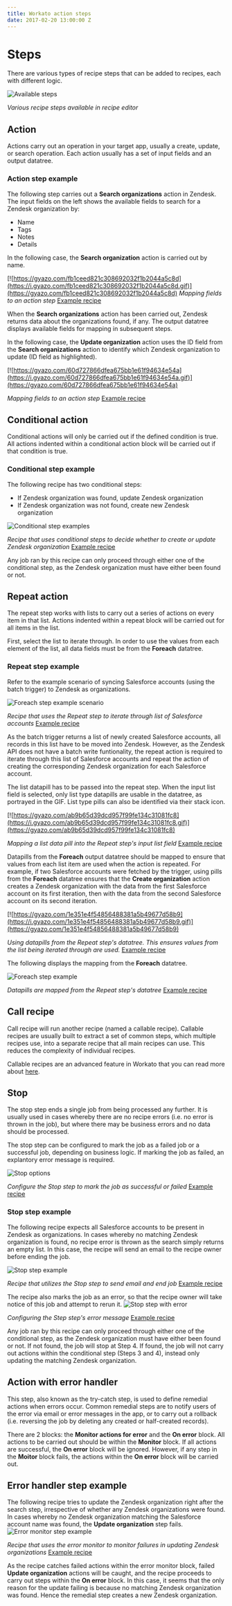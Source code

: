 ```yaml
---
title: Workato action steps
date: 2017-02-20 13:00:00 Z
---
```


# Steps
There are various types of recipe steps that can be added to recipes, each with different logic.

![Available steps](/_uploads/steps-docs/available_steps.png)

*Various recipe steps available in recipe editor*

## Action
Actions carry out an operation in your target app, usually a create, update, or search operation. Each action usually has a set of input fields and an output datatree.

### Action step example
The following step carries out a **Search organizations** action in Zendesk. The input fields on the left shows the available fields to search for a Zendesk organization by:
- Name
- Tags
- Notes
- Details

In the following case, the **Search organization** action is carried out by name.

[![https://gyazo.com/fb1ceed821c308692032f1b2044a5c8d](https://i.gyazo.com/fb1ceed821c308692032f1b2044a5c8d.gif)](https://gyazo.com/fb1ceed821c308692032f1b2044a5c8d)
*Mapping fields to an action step* [Example recipe](https://www.workato.com/recipes/480358)

When the **Search organizations** action has been carried out, Zendesk returns data about the organizations found, if any. The output datatree displays available fields for mapping in subsequent steps.

In the following case, the **Update organization** action uses the ID field from the **Search organizations** action to identify which Zendesk organization to update (ID field as highlighted).

[![https://gyazo.com/60d727866dfea675bb1e61f94634e54a](https://i.gyazo.com/60d727866dfea675bb1e61f94634e54a.gif)](https://gyazo.com/60d727866dfea675bb1e61f94634e54a)

*Mapping fields to an action step* [Example recipe](https://www.workato.com/recipes/480358)

## Conditional action
Conditional actions will only be carried out if the defined condition is true. All actions indented within a conditional action block will be carried out if that condition is true.

### Conditional step example
The following recipe has two conditional steps:
- If Zendesk organization was found, update Zendesk organization
- If Zendesk organization was not found, create new Zendesk organization

![Conditional step examples](/_uploads/steps-docs/conditional_step_examples.png)

*Recipe that uses conditional steps to decide whether to create or update Zendesk organization* [Example recipe](https://www.workato.com/recipes/480358)

Any job ran by this recipe can only proceed through either one of the conditional step, as the Zendesk organization must have either been found or not.

## Repeat action
The repeat step works with lists to carry out a series of actions on every item in that list. Actions indented within a repeat block will be carried out for all items in the list.

First, select the list to iterate through. In order to use the values from each element of the list, all data fields must be from the **Foreach** datatree.

### Repeat step example
Refer to the example scenario of syncing Salesforce accounts (using the batch trigger) to Zendesk as organizations.

![Foreach step example scenario](/_uploads/steps-docs/foreach_example_scenario.png)

*Recipe that uses the Repeat step to iterate through list of Salesforce accounts* [Example recipe](https://www.workato.com/recipes/480695)

As the batch trigger returns a list of newly created Salesforce accounts, all records in this list have to be moved into Zendesk. However, as the Zendesk API does not have a batch write funtionality, the repeat action is required to iterate through this list of Salesforce accounts and repeat the action of creating the corresponding Zendesk organization for each Salesforce account.

The list datapill has to be passed into the repeat step. When the input list field is selected, only list type datapills are usable in the datatree, as portrayed in the GIF. List type pills can also be identified via their stack icon.

[![https://gyazo.com/ab9b65d39dcd957f99fe134c31081fc8](https://i.gyazo.com/ab9b65d39dcd957f99fe134c31081fc8.gif)](https://gyazo.com/ab9b65d39dcd957f99fe134c31081fc8)

*Mapping a list data pill into the Repeat step's input list field* [Example recipe](https://www.workato.com/recipes/480695)

Datapills from the **Foreach** output datatree should be mapped to ensure that values from each list item are used when the action is repeated. For example, if two Salesforce accounts were fetched by the trigger, using pills from the **Foreach** datatree ensures that the **Create organization** action creates a Zendesk organization with the data from the first Salesforce account on its first iteration, then with the data from the second Salesforce account on its second iteration.

[![https://gyazo.com/1e351e4f54856488381a5b49677d58b9](https://i.gyazo.com/1e351e4f54856488381a5b49677d58b9.gif)](https://gyazo.com/1e351e4f54856488381a5b49677d58b9)

*Using datapills from the Repeat step's datatree. This ensures values from the list being iterated through are used.* [Example recipe](https://www.workato.com/recipes/480695)

The following displays the mapping from the **Foreach** datatree.

![Foreach step example](/_uploads/steps-docs/foreach_example.png)

*Datapills are mapped from the Repeat step's datatree* [Example recipe](https://www.workato.com/recipes/480695)

## Call recipe
Call recipe will run another recipe (named a callable recipe). Callable recipes are usually built to extract a set of common steps, which multiple recipes use, into a separate recipe that all main recipes can use. This reduces the complexity of individual recipes.

Callable recipes are an advanced feature in Workato that you can read more about [here](/_docs/_features/CallableRecipes.markdown).

## Stop
The stop step ends a single job from being processed any further. It is usually used in cases whereby there are no recipe errors (i.e. no error is thrown in the job), but where there may be business errors and no data should be processed.

The stop step can be configured to mark the job as a failed job or a successful job, depending on business logic. If marking the job as failed, an explantory error message is required.

![Stop options](/_uploads/steps-docs/stop_options.png)

*Configure the Stop step to mark the job as successful or failed* [Example recipe](https://www.workato.com/recipes/480360)

### Stop step example
The following recipe expects all Salesforce accounts to be present in Zendesk as organizations. In cases whereby no matching Zendesk organization is found, no recipe error is thrown as the search simply returns an empty list. In this case, the recipe will send an email to the recipe owner before ending the job.

![Stop step example](/_uploads/steps-docs/stop_step_example.png)

*Recipe that utilizes the Stop step to send email and end job* [Example recipe](https://www.workato.com/recipes/480360)

The recipe also marks the job as an error, so that the recipe owner will take notice of this job and attempt to rerun it.
![Stop step with error](/_uploads/steps-docs/stop_with_error.png)

*Configuring the Step step's error message* [Example recipe](https://www.workato.com/recipes/480360)

Any job ran by this recipe can only proceed through either one of the conditional step, as the Zendesk organization must have either been found or not. If not found, the job will stop at Step 4. If found, the job will not carry out actions within the conditional step (Steps 3 and 4), instead only updating the matching Zendesk organization.

## Action with error handler
This step, also known as the try-catch step, is used to define remedial actions when errors occur. Common remedial steps are to notify users of the error via email or error messages in the app, or to carry out a rollback (i.e. reversing the job by deleting any created or half-created records).

There are 2 blocks: the **Monitor actions for error** and the **On error** block. All actions to be carried out should be within the **Monitor** block. If all actions are successful, the **On error** block will be ignored. However, if any step in the **Moitor** block fails, the actions within the **On error** block will be carried out.

## Error handler step example
The following recipe tries to update the Zendesk organization right after the search step, irrespective of whether any Zendesk organizations were found. In cases whereby no Zendesk organization matching the Salesforce account name was found, the **Update organization** step fails.
![Error monitor step example](/_uploads/steps-docs/error_monitor_example.png)

*Recipe that uses the error monitor to monitor failures in updating Zendesk organizations* [Example recipe](https://www.workato.com/recipes/480361)

As the recipe catches failed actions within the error monitor block, failed **Update organization** actions will be caught, and the recipe proceeds to carry out steps within the **On error** block. In this case, it seems that the only reason for the update failing is because no matching Zendesk organization was found. Hence the remedial step creates a new Zendesk organization.